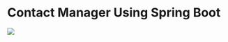 <h1>Contact Manager Using Spring Boot</h1>
<img src="https://github.com/mokal2002/Contact-Manager-Using-Spring/blob/a4cc68816d774389b6eb7cd461da6ebf9eeef6a1/Contact%20Manager%20Application%20Using%20Spring%20Boot.gif" />
